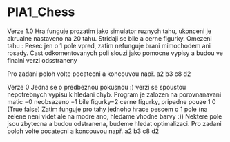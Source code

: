 # PIA1_Chess
Verze 1.0
Hra funguje prozatim jako simulator ruznych tahu, ukonceni je akrualne nastaveno na 20 tahu.
Stridaji se bile a cerne figurky. Omezeni tahu : Pesec jen o 1 pole vpred, zatim nefunguje brani mimochodem ani rosady.
Cast odkomentovanych poli slouzi jako pomocne vypisy a budou ve finalni verzi odsstraneny


Pro zadani poloh volte pocatecni a koncouvou např.
a2 b3 c8 d2




Verze 0
Jedna se o predbeznou pokusnou :) verzi se spoustou nepotrebnych vypisu k hledani chyb.
Program je zalozen na porovnanavani matic =0 neobsazeno =1 bile figurky=2 cerne figurky, pripadne pouze 1 0 (True false)
Zatim funguje pro tahy jednoho hrace pescem o 1 pole (na zelene neni videt ale na modre ano, hledame vhodne barvy :))
Nektere pole jsou zbytecna a budou odstranena, budeme hledat optimalizaci. Pro zadani poloh volte pocatecni a koncouvou např.
a2 b3 c8 d2


